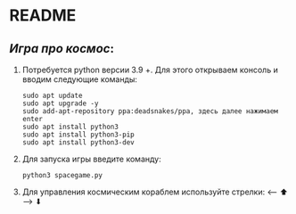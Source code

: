 # README

## _Игра про космос_:

1. Потребуется python версии 3.9 +.
 Для этого открываем консоль и вводим следующие команды:
    ````shell script
    sudo apt update
    sudo apt upgrade -y
    sudo add-apt-repository ppa:deadsnakes/ppa, здесь далее нажимаем enter
    sudo apt install python3
    sudo apt install python3-pip
    sudo apt install python3-dev

2. Для запуска игры введите команду:
    ````shell script
   python3 spacegame.py

3. Для управления космическим кораблем используйте стрелки:
    ⟵ ⬆ ⟶ ⬇